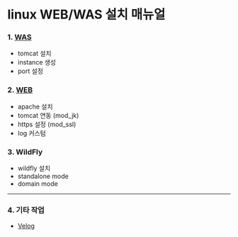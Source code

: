 # linux WEB/WAS 설치 매뉴얼

### 1. [WAS](https://github.com/hongju904/middleware/blob/main/WAS.md)
- tomcat 설치
- instance 생성
- port 설정

### 2. [WEB](https://github.com/hongju904/middleware/blob/main/WEB.md)
- apache 설치
- tomcat 연동 (mod_jk)
- https 설정 (mod_ssl)
- log 커스텀

### 3. WildFly
- wildfly 설치
- standalone mode
- domain mode

---

### 4. 기타 작업
- [Velog](https://velog.io/@hongju904/series/WEBWAS)